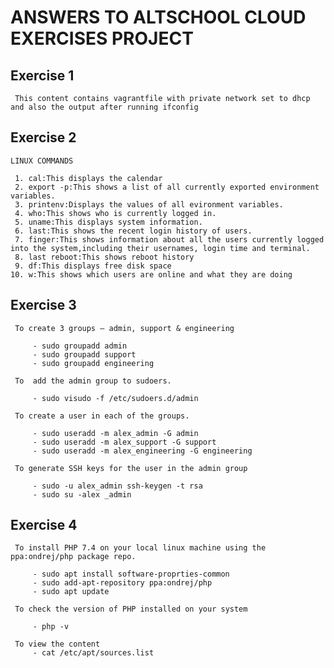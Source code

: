# ANSWERS TO ALTSCHOOL CLOUD EXERCISES PROJECT
## Exercise 1

     This content contains vagrantfile with private network set to dhcp and also the output after running ifconfig

## Exercise 2

    LINUX COMMANDS

     1. cal:This displays the calendar
     2. export -p:This shows a list of all currently exported environment variables.
     3. printenv:Displays the values of all evironment variables.
     4. who:This shows who is currently logged in.
     5. uname:This displays system information.
     6. last:This shows the recent login history of users.
     7. finger:This shows information about all the users currently logged into the system,including their usernames, login time and terminal.
     8. last reboot:This shows reboot history
     9. df:This displays free disk space
    10. w:This shows which users are online and what they are doing

## Exercise 3

     To create 3 groups – admin, support & engineering 

         - sudo groupadd admin
         - sudo groupadd support
         - sudo groupadd engineering

     To  add the admin group to sudoers.

         - sudo visudo -f /etc/sudoers.d/admin   
       
     To create a user in each of the groups.
       
         - sudo useradd -m alex_admin -G admin
         - sudo useradd -m alex_support -G support
         - sudo useradd -m alex_engineering -G engineering

     To generate SSH keys for the user in the admin group

         - sudo -u alex_admin ssh-keygen -t rsa
         - sudo su -alex _admin 

## Exercise 4
     To install PHP 7.4 on your local linux machine using the ppa:ondrej/php package repo.

         - sudo apt install software-proprties-common 
         - sudo add-apt-repository ppa:ondrej/php
         - sudo apt update 

     To check the version of PHP installed on your system

         - php -v

     To view the content
         - cat /etc/apt/sources.list 
